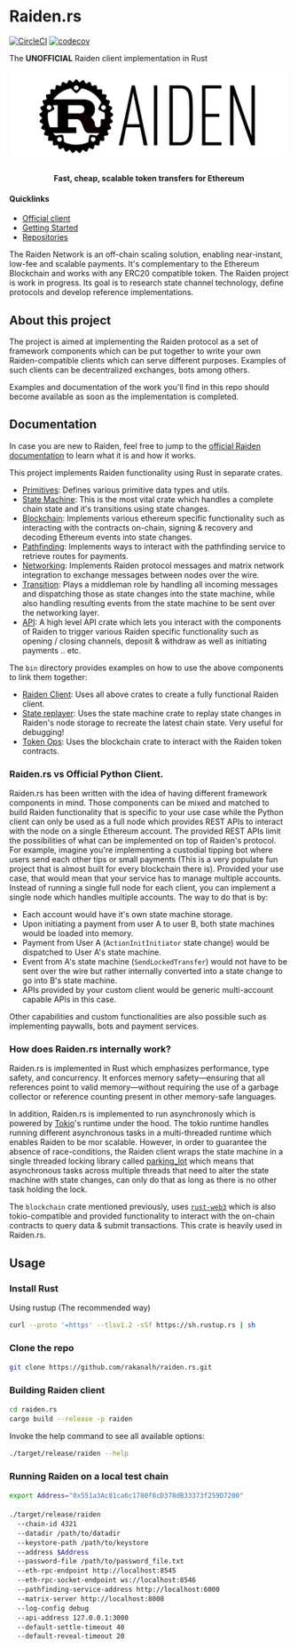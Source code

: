 # Raiden.rs

[![CircleCI](https://dl.circleci.com/status-badge/img/gh/rakanalh/raiden.rs/tree/main.svg?style=svg)](https://dl.circleci.com/status-badge/redirect/gh/rakanalh/raiden.rs/tree/main)
[![codecov](https://codecov.io/gh/rakanalh/raiden.rs/branch/main/graph/badge.svg?token=Jyi76olOco)](https://codecov.io/gh/rakanalh/raiden.rs)

The **UNOFFICIAL** Raiden client implementation in Rust

[![Raiden](https://raw.githubusercontent.com/rakanalh/raiden-rust/main/.github/images/raiden.png)](https://raiden.network/)

<h4 align="center">
  Fast, cheap, scalable token transfers for Ethereum
</h4>

#### Quicklinks

- [Official client](https://github.com/raiden-network/raiden)
- [Getting Started](https://github.com/raiden-network/raiden#getting-started)
- [Repositories](https://github.com/raiden-network/raiden#repositories)

The Raiden Network is an off-chain scaling solution, enabling near-instant, low-fee and scalable payments. It's complementary to the Ethereum Blockchain and works with any ERC20 compatible token. The Raiden project is work in progress. Its goal is to research state channel technology, define protocols and develop reference implementations.

## About this project

The project is aimed at implementing the Raiden protocol as a set of framework components which can be put together to write your own Raiden-compatible clients which can serve different purposes. Examples of such clients can be decentralized exchanges, bots among others.

Examples and documentation of the work you'll find in this repo should become available as soon as the implementation is completed.


## Documentation

In case you are new to Raiden, feel free to jump to the [official Raiden documentation](https://raiden-network.readthedocs.io/en/latest/) to learn what it is and how it works.

This project implements Raiden functionality using Rust in separate crates.

- [Primitives](https://github.com/rakanalh/raiden.rs/tree/main/raiden/primitives): Defines various primitive data types and utils.
- [State Machine](https://github.com/rakanalh/raiden.rs/tree/main/raiden/state-machine): This is the most vital crate which handles a complete chain state and it's transitions using state changes.
- [Blockchain](https://github.com/rakanalh/raiden.rs/tree/main/raiden/blockchain): Implements various ethereum specific functionality such as interacting with the contracts on-chain, signing & recovery and decoding Ethereum events into state changes.
- [Pathfinding](https://github.com/rakanalh/raiden.rs/tree/main/raiden/pathfinding): Implements ways to interact with the pathfinding service to retrieve routes for payments.
- [Networking](https://github.com/rakanalh/raiden.rs/tree/main/raiden/network): Implements Raiden protocol messages and matrix network integration to exchange messages between nodes over the wire.
- [Transition](https://github.com/rakanalh/raiden.rs/tree/main/raiden/transition): Plays a middleman role by handling all incoming messages and dispatching those as state changes into the state machine, while also handling resulting events from the state machine to be sent over the networking layer.
- [API](https://github.com/rakanalh/raiden.rs/tree/main/raiden/api): A high level API crate which lets you interact with the components of Raiden to trigger various Raiden specific functionality such as opening / closing channels, deposit & withdraw as well as initiating payments .. etc.

The `bin` directory provides examples on how to use the above components to link them together:
- [Raiden Client](https://github.com/rakanalh/raiden.rs/tree/main/bin/raiden): Uses all above crates to create a fully functional Raiden client.
- [State replayer](https://github.com/rakanalh/raiden.rs/tree/main/bin/state-replayer): Uses the state machine crate to replay state changes in Raiden's node storage to recreate the latest chain state. Very useful for debugging!
- [Token Ops](https://github.com/rakanalh/raiden.rs/tree/main/bin/token-ops): Uses the blockchain crate to interact with the Raiden token contracts.


### Raiden.rs vs Official Python Client.

Raiden.rs has been written with the idea of having different framework components in mind. Those components can be mixed and matched to build Raiden functionality that is specific to your use case while the Python client can only be used as a full node which provides REST APIs to interact with the node on a single Ethereum account. The provided REST APIs limit the possibilities of what can be implemented on top of Raiden's protocol.
For example, imagine you're implementing a custodial tipping bot where users send each other tips or small payments (This is a very populate fun project that is almost built for every blockchain there is). Provided your use case, that would mean that your service has to manage multiple accounts. Instead of running a single full node for each client, you can implement a single node which handles multiple accounts. The way to do that is by:
- Each account would have it's own state machine storage.
- Upon initiating a payment from user A to user B, both state machines would be loaded into memory.
- Payment from User A (`ActionInitInitiator` state change) would be dispatched to User A's state machine.
- Event from A's state machine (`SendLockedTransfer`) would not have to be sent over the wire but rather internally converted into a state change to go into B's state machine.
- APIs provided by your custom client would be generic multi-account capable APIs in this case.

Other capabilities and custom functionalities are also possible such as implementing paywalls, bots and payment services.

### How does Raiden.rs internally work?

Raiden.rs is implemented in Rust which emphasizes performance, type safety, and concurrency. It enforces memory safety—ensuring that all references point to valid memory—without requiring the use of a garbage collector or reference counting present in other memory-safe languages.

In addition, Raiden.rs is implemented to run asynchronosly which is powered by [Tokio](https://tokio.rs/)'s runtime under the hood. The tokio runtime handles running different asynchronous tasks in a multi-threaded runtime which enables Raiden to be mor scalable. However, in order to guarantee the absence of race-conditions, the Raiden client wraps the state machine in a single threaded locking library called [parking_lot](https://crates.io/crates/parking_lot) which means that asynchronous tasks across multiple threads that need to alter the state machine with state changes, can only do that as long as there is no other task holding the lock.

The `blockchain` crate mentioned previously, uses [`rust-web3`](https://github.com/tomusdrw/rust-web3/) which is also tokio-compatible and provided functionality to interact with the on-chain contracts to query data & submit transactions. This crate is heavily used in Raiden.rs.

## Usage

### Install Rust

Using rustup (The recommended way)

``` sh
curl --proto '=https' --tlsv1.2 -sSf https://sh.rustup.rs | sh
```

### Clone the repo

``` sh
git clone https://github.com/rakanalh/raiden.rs.git
```

### Building Raiden client

``` sh
cd raiden.rs
cargo build --release -p raiden
```

Invoke the help command to see all available options:

``` sh
./target/release/raiden --help
```

### Running Raiden on a local test chain

``` sh
export Address="0x551a3Ac81ca6c1780f8cD378dB33373f259D7200"

./target/release/raiden
  --chain-id 4321
  --datadir /path/to/datadir
  --keystore-path /path/to/keystore
  --address $Address
  --password-file /path/to/password_file.txt
  --eth-rpc-endpoint http://localhost:8545
  --eth-rpc-socket-endpoint ws://localhost:8546
  --pathfinding-service-address http://localhost:6000
  --matrix-server http://localhost:8008
  --log-config debug
  --api-address 127.0.0.1:3000
  --default-settle-timeout 40
  --default-reveal-timeout 20
```
